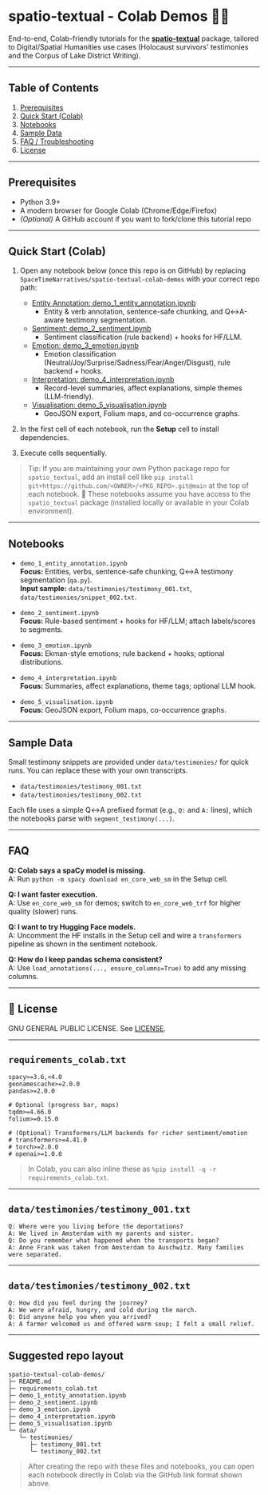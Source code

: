 # spatio-textual - Colab Demos 📓✨

End-to-end, Colab-friendly tutorials for the [**spatio-textual**](https://github.com/SpaceTimeNarratives/spatio-textual) package, tailored to Digital/Spatial Humanities use cases (Holocaust survivors' testimonies and the Corpus of Lake District Writing).

---

## Table of Contents
1. [Prerequisites](#prerequisites)
2. [Quick Start (Colab)](#quick-start-colab)
3. [Notebooks](#notebooks)
4. [Sample Data](#sample-data)
5. [FAQ / Troubleshooting](#faq)
6. [License](#license)

---

## Prerequisites
- Python 3.9+
- A modern browser for Google Colab (Chrome/Edge/Firefox)
- *(Optional)* A GitHub account if you want to fork/clone this tutorial repo

---

## Quick Start (Colab)

1. Open any notebook below (once this repo is on GitHub) by replacing `SpaceTimeNarratives/spatio-textual-colab-demos` with your correct repo path:
   - [Entity Annotation: demo_1_entity_annotation.ipynb](https://colab.research.google.com/github/SpaceTimeNarratives/spatio-textual-colab-demos/blob/main/demo_1_entity_annotation.ipynb)
      - Entity & verb annotation, sentence-safe chunking, and Q↔A-aware testimony segmentation.
   - [Sentiment: demo_2_sentiment.ipynb](https://colab.research.google.com/github/SpaceTimeNarratives/spatio-textual-colab-demos/blob/main/demo_2_sentiment.ipynb)
      - Sentiment classification (rule backend) + hooks for HF/LLM.
   - [Emotion: demo_3_emotion.ipynb](https://colab.research.google.com/github/SpaceTimeNarratives/spatio-textual-colab-demos/blob/main/demo_3_emotion.ipynb)
      - Emotion classification (Neutral/Joy/Surprise/Sadness/Fear/Anger/Disgust), rule backend + hooks.
   - [Interpretation: demo_4_interpretation.ipynb](https://colab.research.google.com/github/SpaceTimeNarratives/spatio-textual-colab-demos/blob/main/demo_4_interpretation.ipynb)
      - Record-level summaries, affect explanations, simple themes (LLM-friendly).
   - [Visualisation: demo_5_visualisation.ipynb](https://colab.research.google.com/github/SpaceTimeNarratives/spatio-textual-colab-demos/blob/main/demo_5_visualisation.ipynb)
      - GeoJSON export, Folium maps, and co-occurrence graphs.

2. In the first cell of each notebook, run the **Setup** cell to install dependencies.

3. Execute cells sequentially.

> Tip: If you are maintaining your own Python package repo for `spatio_textual`, add an install cell like `pip install git+https://github.com/<OWNER>/<PKG_REPO>.git@main` at the top of each notebook.
> 🧩 These notebooks assume you have access to the `spatio_textual` package (installed locally or available in your Colab environment).

---

## Notebooks

- `demo_1_entity_annotation.ipynb`  
  **Focus:** Entities, verbs, sentence-safe chunking, Q↔A testimony segmentation (`qa.py`).  
  **Input sample:** `data/testimonies/testimony_001.txt`, `data/testimonies/snippet_002.txt`.

- `demo_2_sentiment.ipynb`  
  **Focus:** Rule-based sentiment + hooks for HF/LLM; attach labels/scores to segments.

- `demo_3_emotion.ipynb`  
  **Focus:** Ekman-style emotions; rule backend + hooks; optional distributions.

- `demo_4_interpretation.ipynb`  
  **Focus:** Summaries, affect explanations, theme tags; optional LLM hook.

- `demo_5_visualisation.ipynb`  
  **Focus:** GeoJSON export, Folium maps, co-occurrence graphs.

---

## Sample Data

Small testimony snippets are provided under `data/testimonies/` for quick runs. You can replace these with your own transcripts.

- `data/testimonies/testimony_001.txt`
- `data/testimonies/testimony_002.txt`

Each file uses a simple Q↔A prefixed format (e.g., `Q:` and `A:` lines), which the notebooks parse with `segment_testimony(...)`.

---

## FAQ

**Q: Colab says a spaCy model is missing.**  
A: Run `python -m spacy download en_core_web_sm` in the Setup cell.

**Q: I want faster execution.**  
A: Use `en_core_web_sm` for demos; switch to `en_core_web_trf` for higher quality (slower) runs.

**Q: I want to try Hugging Face models.**  
A: Uncomment the HF installs in the Setup cell and wire a `transformers` pipeline as shown in the sentiment notebook.

**Q: How do I keep pandas schema consistent?**  
A: Use `load_annotations(..., ensure_columns=True)` to add any missing columns.

---

## 📄 License

GNU GENERAL PUBLIC LICENSE. See [LICENSE](./LICENSE.txt).

---

## `requirements_colab.txt`

```text
spacy>=3.6,<4.0
geonamescache>=2.0.0
pandas>=2.0.0

# Optional (progress bar, maps)
tqdm>=4.66.0
folium>=0.15.0

# (Optional) Transformers/LLM backends for richer sentiment/emotion
# transformers>=4.41.0
# torch>=2.0.0
# openai>=1.0.0
```

> In Colab, you can also inline these as `%pip install -q -r requirements_colab.txt`.

---

## `data/testimonies/testimony_001.txt`

```text
Q: Where were you living before the deportations?
A: We lived in Amsterdam with my parents and sister.
Q: Do you remember what happened when the transports began?
A: Anne Frank was taken from Amsterdam to Auschwitz. Many families were separated.
```

---

## `data/testimonies/testimony_002.txt`

```text
Q: How did you feel during the journey?
A: We were afraid, hungry, and cold during the march.
Q: Did anyone help you when you arrived?
A: A farmer welcomed us and offered warm soup; I felt a small relief.
```

---

## Suggested repo layout

```text
spatio-textual-colab-demos/
├─ README.md
├─ requirements_colab.txt
├─ demo_1_entity_annotation.ipynb
├─ demo_2_sentiment.ipynb
├─ demo_3_emotion.ipynb
├─ demo_4_interpretation.ipynb
├─ demo_5_visualisation.ipynb
└─ data/
   └─ testimonies/
      ├─ testimony_001.txt
      └─ testimony_002.txt
```

> After creating the repo with these files and notebooks, you can open each notebook directly in Colab via the GitHub link format shown above.
